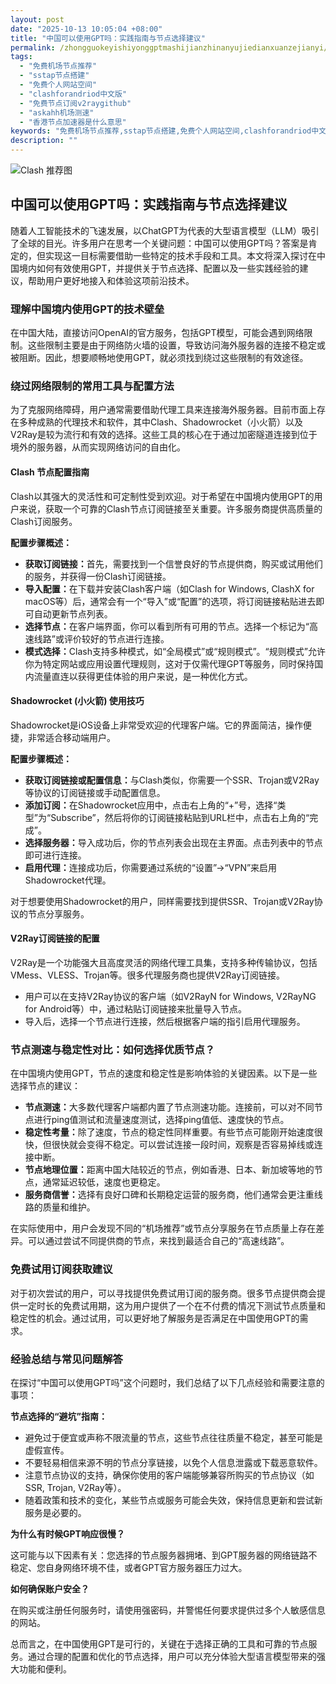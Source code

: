 ```yaml
---
layout: post
date: "2025-10-13 10:05:04 +08:00"
title: "中国可以使用GPT吗：实践指南与节点选择建议"
permalink: /zhongguokeyishiyonggptmashijianzhinanyujiedianxuanzejianyi/
tags:
  - "免费机场节点推荐"
  - "sstap节点搭建"
  - "免费个人网站空间"
  - "clashforandriod中文版"
  - "免费节点订阅v2raygithub"
  - "askahh机场测速"
  - "香港节点加速器是什么意思"
keywords: "免费机场节点推荐,sstap节点搭建,免费个人网站空间,clashforandriod中文版,免费节点订阅v2raygithub,askahh机场测速,香港节点加速器是什么意思"
description: ""
---
```


![Clash 推荐图](https://clashjd.github.io/assets/img/clash节点推荐.png)

## 中国可以使用GPT吗：实践指南与节点选择建议


<p>随着人工智能技术的飞速发展，以ChatGPT为代表的大型语言模型（LLM）吸引了全球的目光。许多用户在思考一个关键问题：中国可以使用GPT吗？答案是肯定的，但实现这一目标需要借助一些特定的技术手段和工具。本文将深入探讨在中国境内如何有效使用GPT，并提供关于节点选择、配置以及一些实践经验的建议，帮助用户更好地接入和体验这项前沿技术。</p>

<h3>理解中国境内使用GPT的技术壁垒</h3>
<p>在中国大陆，直接访问OpenAI的官方服务，包括GPT模型，可能会遇到网络限制。这些限制主要是由于网络防火墙的设置，导致访问海外服务器的连接不稳定或被阻断。因此，想要顺畅地使用GPT，就必须找到绕过这些限制的有效途径。</p>

<h3>绕过网络限制的常用工具与配置方法</h3>
<p>为了克服网络障碍，用户通常需要借助代理工具来连接海外服务器。目前市面上存在多种成熟的代理技术和软件，其中Clash、Shadowrocket（小火箭）以及V2Ray是较为流行和有效的选择。这些工具的核心在于通过加密隧道连接到位于境外的服务器，从而实现网络访问的自由化。</p>

<h4>Clash 节点配置指南</h4>
<p>Clash以其强大的灵活性和可定制性受到欢迎。对于希望在中国境内使用GPT的用户来说，获取一个可靠的Clash节点订阅链接至关重要。许多服务商提供高质量的Clash订阅服务。</p>
<p><strong>配置步骤概述：</strong></p>
<ul>
    <li><strong>获取订阅链接：</strong>首先，需要找到一个信誉良好的节点提供商，购买或试用他们的服务，并获得一份Clash订阅链接。</li>
    <li><strong>导入配置：</strong>在下载并安装Clash客户端（如Clash for Windows, ClashX for macOS等）后，通常会有一个“导入”或“配置”的选项，将订阅链接粘贴进去即可自动更新节点列表。</li>
    <li><strong>选择节点：</strong>在客户端界面，你可以看到所有可用的节点。选择一个标记为“高速线路”或评价较好的节点进行连接。</li>
    <li><strong>模式选择：</strong>Clash支持多种模式，如“全局模式”或“规则模式”。“规则模式”允许你为特定网站或应用设置代理规则，这对于仅需代理GPT等服务，同时保持国内流量直连以获得更佳体验的用户来说，是一种优化方式。</li>
</ul>

<h4>Shadowrocket (小火箭) 使用技巧</h4>
<p>Shadowrocket是iOS设备上非常受欢迎的代理客户端。它的界面简洁，操作便捷，非常适合移动端用户。</p>
<p><strong>配置步骤概述：</strong></p>
<ul>
    <li><strong>获取订阅链接或配置信息：</strong>与Clash类似，你需要一个SSR、Trojan或V2Ray等协议的订阅链接或手动配置信息。</li>
    <li><strong>添加订阅：</strong>在Shadowrocket应用中，点击右上角的“+”号，选择“类型”为“Subscribe”，然后将你的订阅链接粘贴到URL栏中，点击右上角的“完成”。</li>
    <li><strong>选择服务器：</strong>导入成功后，你的节点列表会出现在主界面。点击列表中的节点即可进行连接。</li>
    <li><strong>启用代理：</strong>连接成功后，你需要通过系统的“设置”->“VPN”来启用Shadowrocket代理。</li>
</ul>
<p>对于想要使用Shadowrocket的用户，同样需要找到提供SSR、Trojan或V2Ray协议的节点分享服务。</p>

<h4>V2Ray订阅链接的配置</h4>
<p>V2Ray是一个功能强大且高度灵活的网络代理工具集，支持多种传输协议，包括VMess、VLESS、Trojan等。很多代理服务商也提供V2Ray订阅链接。</p>
<ul>
    <li>用户可以在支持V2Ray协议的客户端（如V2RayN for Windows, V2RayNG for Android等）中，通过粘贴订阅链接来批量导入节点。</li>
    <li>导入后，选择一个节点进行连接，然后根据客户端的指引启用代理服务。</li>
</ul>

<h3>节点测速与稳定性对比：如何选择优质节点？</h3>
<p>在中国境内使用GPT，节点的速度和稳定性是影响体验的关键因素。以下是一些选择节点的建议：</p>
<ul>
    <li><strong>节点测速：</strong>大多数代理客户端都内置了节点测速功能。连接前，可以对不同节点进行ping值测试和流量速度测试，选择ping值低、速度快的节点。</li>
    <li><strong>稳定性考量：</strong>除了速度，节点的稳定性同样重要。有些节点可能刚开始速度很快，但很快就会变得不稳定。可以尝试连接一段时间，观察是否容易掉线或连接中断。</li>
    <li><strong>节点地理位置：</strong>距离中国大陆较近的节点，例如香港、日本、新加坡等地的节点，通常延迟较低，速度也更稳定。</li>
    <li><strong>服务商信誉：</strong>选择有良好口碑和长期稳定运营的服务商，他们通常会更注重线路的质量和维护。</li>
</ul>
<p>在实际使用中，用户会发现不同的“机场推荐”或节点分享服务在节点质量上存在差异。可以通过尝试不同提供商的节点，来找到最适合自己的“高速线路”。</p>

<h3>免费试用订阅获取建议</h3>
<p>对于初次尝试的用户，可以寻找提供免费试用订阅的服务商。很多节点提供商会提供一定时长的免费试用期，这为用户提供了一个在不付费的情况下测试节点质量和稳定性的机会。通过试用，可以更好地了解服务是否满足在中国使用GPT的需求。</p>

<h3>经验总结与常见问题解答</h3>
<p>在探讨“中国可以使用GPT吗”这个问题时，我们总结了以下几点经验和需要注意的事项：</p>
<p><strong>节点选择的“避坑”指南：</strong></p>
<ul>
    <li>避免过于便宜或声称不限流量的节点，这些节点往往质量不稳定，甚至可能是虚假宣传。</li>
    <li>不要轻易相信来源不明的节点分享链接，以免个人信息泄露或下载恶意软件。</li>
    <li>注意节点协议的支持，确保你使用的客户端能够兼容所购买的节点协议（如SSR, Trojan, V2Ray等）。</li>
    <li>随着政策和技术的变化，某些节点或服务可能会失效，保持信息更新和尝试新服务是必要的。</li>
</ul>
<p><strong>为什么有时候GPT响应很慢？</strong></p>
<p>这可能与以下因素有关：您选择的节点服务器拥堵、到GPT服务器的网络链路不稳定、您自身网络环境不佳，或者GPT官方服务器压力过大。</p>
<p><strong>如何确保账户安全？</strong></p>
<p>在购买或注册任何服务时，请使用强密码，并警惕任何要求提供过多个人敏感信息的网站。</p>
<p>总而言之，在中国使用GPT是可行的，关键在于选择正确的工具和可靠的节点服务。通过合理的配置和优化的节点选择，用户可以充分体验大型语言模型带来的强大功能和便利。</p>